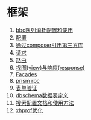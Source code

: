 框架
================================================

1. [bbc队列消耗配置和使用](10.queue.md)
1. [配置](100.configuration.md)
1. [通过composer引用第三方库](200.composer.md)
1. [请求](300.requests.md)
1. [路由](400.routing.md)
1. [视图(view)与响应(response)](500.responses.md)
1. [Facades](600.facades.md)
1. [prism rpc](700.prism.md)
1. [表单验证](800.validator.md)
1. [dbschema数据表定义](900.schema.md)
1. [搜索配置文档和使用方法](1300.search.md)
1. [xhprof优化](1400.xhprof.md)
